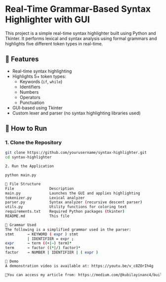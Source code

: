 # Real-Time Grammar-Based Syntax Highlighter with GUI

This project is a simple real-time syntax highlighter built using Python and Tkinter. It performs lexical and syntax analysis using formal grammars and highlights five different token types in real-time.

## 🎯 Features

- Real-time syntax highlighting
- Highlights 5+ token types:
  - Keywords (`if`, `while`)
  - Identifiers
  - Numbers
  - Operators
  - Punctuation
- GUI-based using Tkinter
- Custom lexer and parser (no syntax highlighting libraries used)

## 🚀 How to Run

### 1. Clone the Repository

```bash
git clone https://github.com/yourusername/syntax-highlighter.git
cd syntax-highlighter

2. Run the Application

python main.py

📁 File Structure
File	            Description
main.py	            Launches the GUI and applies highlighting
tokenizer.py	    Lexical analyzer
parser.py	        Syntax analyzer (recursive descent parser)
utils.py	        Utility functions for coloring text
requirements.txt	Required Python packages (tkinter)
README.md	        This file

📜 Grammar Used
The following is a simplified grammar used in the parser:
stmt      → KEYWORD ( expr ) stmt
          | IDENTIFIER = expr ;
expr      → term ((+|−) term)*
term      → factor ((*|/) factor)*
factor    → NUMBER | IDENTIFIER | ( expr )

📸 Demo
A demonstration video is available at: https://youtu.be/v_c8ZOrIh4g

📜You can access my article from: https://medium.com/@kubilayinanc4/building-a-real-time-grammar-based-syntax-highlighter-in-python-60bea532f134

